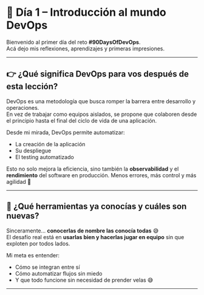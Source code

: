 # 🧠 Día 1 – Introducción al mundo DevOps

Bienvenido al primer día del reto **#90DaysOfDevOps**.  
Acá dejo mis reflexiones, aprendizajes y primeras impresiones.

---

## 👉 ¿Qué significa DevOps para vos después de esta lección?

DevOps es una metodología que busca romper la barrera entre desarrollo y operaciones.  
En vez de trabajar como equipos aislados, se propone que colaboren desde el principio hasta el final del ciclo de vida de una aplicación.

Desde mi mirada, DevOps permite automatizar:
- La creación de la aplicación
- Su despliegue
- El testing automatizado

Esto no solo mejora la eficiencia, sino también la **observabilidad** y el **rendimiento** del software en producción. Menos errores, más control y más agilidad 🚀

---

## 🔧 ¿Qué herramientas ya conocías y cuáles son nuevas?

Sinceramente… **conocerlas de nombre las conocía todas** 😅  
El desafío real está en **usarlas bien y hacerlas jugar en equipo** sin que exploten por todos lados.

Mi meta es entender:
- Cómo se integran entre sí
- Cómo automatizar flujos sin miedo
- Y que todo funcione sin necesidad de prender velas 😅

---

